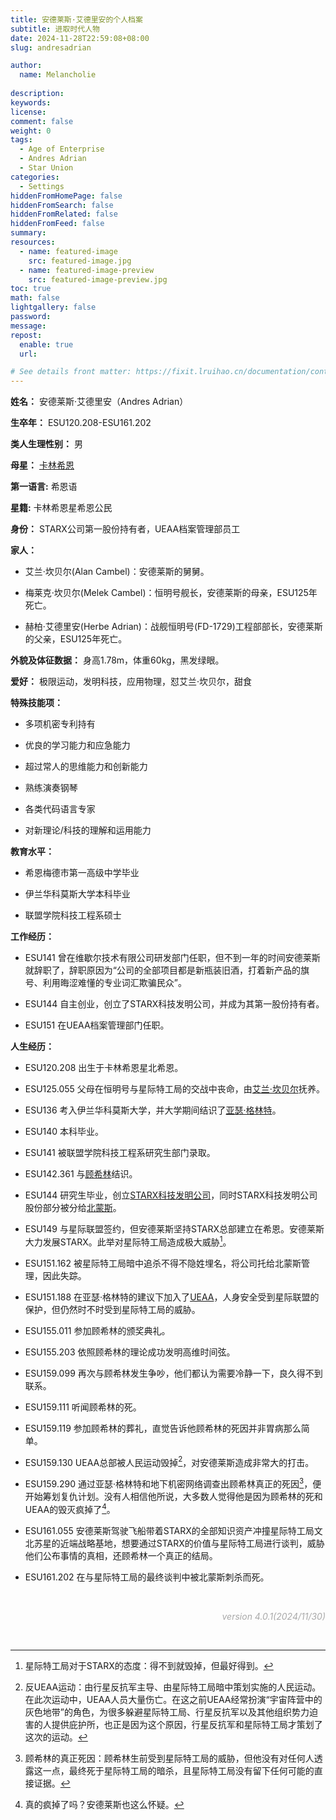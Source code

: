 ```yaml
---
title: 安德莱斯·艾德里安的个人档案
subtitle: 进取时代人物
date: 2024-11-28T22:59:08+08:00
slug: andresadrian

author:
  name: Melancholie
  
description:
keywords:
license:
comment: false
weight: 0
tags:
  - Age of Enterprise
  - Andres Adrian
  - Star Union
categories:
  - Settings
hiddenFromHomePage: false
hiddenFromSearch: false
hiddenFromRelated: false
hiddenFromFeed: false
summary:
resources:
  - name: featured-image
    src: featured-image.jpg
  - name: featured-image-preview
    src: featured-image-preview.jpg
toc: true
math: false
lightgallery: false
password:
message:
repost:
  enable: true
  url:

# See details front matter: https://fixit.lruihao.cn/documentation/content-management/introduction/#front-matter
---
```


<!--more-->
**姓名：** 安德莱斯·艾德里安（Andres Adrian）

**生卒年：** ESU120.208-ESU161.202

**类人生理性别：** 男

**母星：** [卡林希恩](/posts/calynsiene)

**第一语言:** 希恩语

**星籍:** 卡林希恩星希恩公民

**身份：** STARX公司第一股份持有者，UEAA档案管理部员工

**家人：** 

- 艾兰·坎贝尔(Alan Cambel)：安德莱斯的舅舅。

- 梅莱克·坎贝尔(Melek Cambel)：恒明号舰长，安德莱斯的母亲，ESU125年死亡。

- 赫柏·艾德里安(Herbe Adrian)：战舰恒明号(FD-1729)工程部部长，安德莱斯的父亲，ESU125年死亡。

**外貌及体征数据：** 身高1.78m，体重60kg，黑发绿眼。

**爱好：** 极限运动，发明科技，应用物理，怼艾兰·坎贝尔，甜食

**特殊技能项：** 

- 多项机密专利持有

- 优良的学习能力和应急能力

- 超过常人的思维能力和创新能力

- 熟练演奏钢琴

- 各类代码语言专家

- 对新理论/科技的理解和运用能力

**教育水平：** 

- 希恩梅德市第一高级中学毕业

- 伊兰华科莫斯大学本科毕业

- 联盟学院科技工程系硕士

**工作经历：**

- ESU141 曾在维歇尔技术有限公司研发部门任职，但不到一年的时间安德莱斯就辞职了，辞职原因为“公司的全部项目都是新瓶装旧酒，打着新产品的旗号、利用晦涩难懂的专业词汇欺骗民众”。

- ESU144 自主创业，创立了STARX科技发明公司，并成为其第一股份持有者。

- ESU151 在UEAA档案管理部门任职。

**人生经历：**

- ESU120.208 出生于卡林希恩星北希恩。

- ESU125.055 父母在恒明号与星际特工局的交战中丧命，由[艾兰·坎贝尔](/posts/alancambel)抚养。

- ESU136 考入伊兰华科莫斯大学，并大学期间结识了[亚瑟·格林特](/posts/arthurglint)。

- ESU140 本科毕业。

- ESU141 被联盟学院科技工程系研究生部门录取。

- ESU142.361 与[顾希林](/posts/guxilin)结识。

- ESU144 研究生毕业，创立[STARX科技发明公司](/posts/starx)，同时STARX科技发明公司股份部分被分给[北蒙斯](/posts/bemonns)。

- ESU149 与星际联盟签约，但安德莱斯坚持STARX总部建立在希恩。安德莱斯大力发展STARX。此举对星际特工局造成极大威胁[^星际特工局对于STARX的态度]。

- ESU151.162 被星际特工局暗中追杀不得不隐姓埋名，将公司托给北蒙斯管理，因此失踪。

- ESU151.188 在亚瑟·格林特的建议下加入了[UEAA](/posts/ueaa)，人身安全受到星际联盟的保护，但仍然时不时受到星际特工局的威胁。

- ESU155.011 参加顾希林的颁奖典礼。

- ESU155.203 依照顾希林的理论成功发明高维时间弦。

- ESU159.099 再次与顾希林发生争吵，他们都认为需要冷静一下，良久得不到联系。

- ESU159.111 听闻顾希林的死。

- ESU159.119 参加顾希林的葬礼，直觉告诉他顾希林的死因并非胃病那么简单。

- ESU159.130 UEAA总部被人民运动毁掉[^反UEAA运动]，对安德莱斯造成非常大的打击。

- ESU159.290 通过亚瑟·格林特和地下机密网络调查出顾希林真正的死因[^顾希林的真正死因]，便开始筹划复仇计划。没有人相信他所说，大多数人觉得他是因为顾希林的死和UEAA的毁灭疯掉了[^真的疯掉了吗]。

- ESU161.055 安德莱斯驾驶飞船带着STARX的全部知识资产冲撞星际特工局文北苏星的近端战略基地，想要通过STARX的价值与星际特工局进行谈判，威胁他们公布事情的真相，还顾希林一个真正的结局。

- ESU161.202 在与星际特工局的最终谈判中被北蒙斯刺杀而死。

<br/>

<div style="text-align:right;">
<font color=#A9A9A9> 

*version 4.0.1(2024/11/30)* 

</font>
</div>

<br/>

[^星际特工局对于STARX的态度]: 星际特工局对于STARX的态度：得不到就毁掉，但最好得到。
[^反UEAA运动]: 反UEAA运动：由行星反抗军主导、由星际特工局暗中策划实施的人民运动。在此次运动中，UEAA人员大量伤亡。在这之前UEAA经常扮演“宇宙阵营中的灰色地带”的角色，为很多躲避星际特工局、行星反抗军以及其他组织势力迫害的人提供庇护所，也正是因为这个原因，行星反抗军和星际特工局才策划了这次的运动。
[^顾希林的真正死因]: 顾希林的真正死因：顾希林生前受到星际特工局的威胁，但他没有对任何人透露这一点，最终死于星际特工局的暗杀，且星际特工局没有留下任何可能的直接证据。
[^真的疯掉了吗]: 真的疯掉了吗？安德莱斯也这么怀疑。